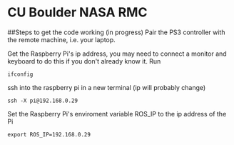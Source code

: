 # CU Boulder NASA RMC
##Steps to get the code working (in progress)
Pair the PS3 controller with the remote machine, i.e. your laptop.

Get the Raspberry Pi's ip address, you may need to connect a monitor and keyboard to do this if you don't already know it.  Run
```
ifconfig
```

ssh into the raspberry pi in a new terminal (ip will probably change)
```
ssh -X pi@192.168.0.29
```

Set the Raspberry Pi's enviroment variable ROS_IP to the ip address of the Pi

```
export ROS_IP=192.168.0.29
